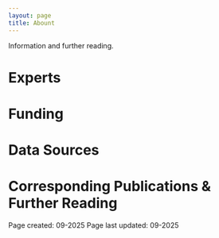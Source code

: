 ```yaml
---
layout: page
title: Abount
---
```


Information and further reading.


# Experts



# Funding



# Data Sources



# Corresponding Publications & Further Reading



Page created: 09-2025
Page last updated: 09-2025
